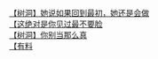 [【树洞】她说如果回到最初，她还是会做](http://tieba.baidu.com/p/4028732129?see_lz=1&pn=)   
[【这绝对是你见过最不要脸](http://tieba.baidu.com/p/4029954922?see_lz=1&pn=)   
[【树洞】你别当那么真](http://tieba.baidu.com/p/4027829735?see_lz=1&pn=)   
[【有料](http://tieba.baidu.com/p/4029629041?see_lz=1&pn=)   

